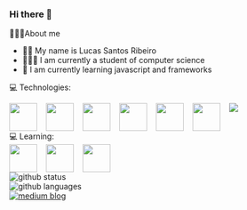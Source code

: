 ### Hi there 👋
👨🏻‍💻About me
 - 🧑🏻 My name is Lucas Santos Ribeiro
 - 👨🏻‍🎓  I am currently a student of computer science
 - 🌱 I am currently learning javascript and frameworks
 
💻 Technologies:
<div style="display:flex;flex-direction:row">
 <img style="width:50px;height:50px;" src="https://cdn.jsdelivr.net/gh/devicons/devicon/icons/javascript/javascript-original.svg" />
 <img style="width:50px;height:50px;margin-left:16px" src="https://cdn.jsdelivr.net/gh/devicons/devicon/icons/typescript/typescript-original.svg" />
 <img style="width:50px;height:50px;margin-left:16px" src="https://cdn.jsdelivr.net/gh/devicons/devicon/icons/react/react-original.svg" />
 <img style="width:50px;height:50px;margin-left:16px" src="https://cdn.jsdelivr.net/gh/devicons/devicon/icons/nodejs/nodejs-original.svg" />
 <img style="width:50px;height:50px;margin-left:16px"  src="https://cdn.jsdelivr.net/gh/devicons/devicon/icons/express/express-original.svg" />
 <img style="width:50px;height:50px;margin-left:16px;margin-right:16px" src="https://cdn.jsdelivr.net/gh/devicons/devicon/icons/redux/redux-original.svg" />
 <img src="https://cdn.jsdelivr.net/gh/devicons/devicon/icons/mongodb/mongodb-original.svg" />
 </div>
 💻 Learning:
<div style="display:flex;flex-direction:row">
 <img style="width:50px;height:50px;" src="https://cdn.jsdelivr.net/gh/devicons/devicon/icons/nestjs/nestjs-plain.svg" />
 <img style="width:50px;height:50px;margin-left:16px" src="https://cdn.jsdelivr.net/gh/devicons/devicon/icons/nextjs/nextjs-original.svg"/>
 <img style="width:50px;height:50px;margin-left:16px" src="https://cdn.jsdelivr.net/gh/devicons/devicon/icons/react/react-original.svg" />
 </div>
<div>
  <img src="https://github-readme-stats.vercel.app/api?username=lucasNetwork&show_icons=true&theme=tokyonight" alt="github status"/>  
 <br/>
  <img src="https://github-readme-stats.vercel.app/api/top-langs/?username=lucasNetwork&layout=compact&theme=tokyonight" alt="github languages"/>
 <br/>
  <img src="https://www.codewars.com/users/lucasnetwork/badges/small" alt "codewars status"/>
 <br/>
 <a href="https://lucassr.medium.com/">
  <img src="https://img.shields.io/badge/Medium-12100E?style=for-the-badge&logo=medium&logoColor=white" alt="medium blog"/>
 </a>
</div>

<!--
**lucasnetwork/lucasnetwork** is a ✨ _special_ ✨ repository because its `README.md` (this file) appears on your GitHub profile.

Here are some ideas to get you started:

- 🔭 I’m currently working on ...
- 🌱 I’m currently learning ...
- 👯 I’m looking to collaborate on ...
- 🤔 I’m looking for help with ...
- 💬 Ask me about ...
- 📫 How to reach me: ...
- 😄 Pronouns: ...
- ⚡ Fun fact: ...
-->

